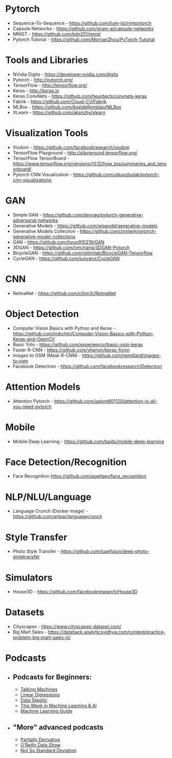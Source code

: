 # Pytorch

- Sequence-To-Sequence - https://github.com/lium-lst/nmtpytorch
- Capsule Networks - https://github.com/gram-ai/capsule-networks
- MNIST - https://github.com/kdn251/mnist
- Pytorch Tutorial - https://github.com/MorvanZhou/PyTorch-Tutorial

# Tools and Libraries

- NVidia Digits - https://developer.nvidia.com/digits
- Pytorch - http://pytorch.org/
- TensorFlow - http://tensorflow.org/
- Keras - http://keras.io
- Keras ConvNets - https://github.com/heuritech/convnets-keras
- Fabrik - https://github.com/Cloud-CV/Fabrik
- MLBox - https://github.com/AxeldeRomblay/MLBox
- XLearn - https://github.com/aksnzhy/xlearn


# Visualization Tools

- Visdom - https://github.com/facebookresearch/visdom
- TensorFlow Playground - http://playground.tensorflow.org/
- TensorFlow TensorBoard - https://www.tensorflow.org/versions/r0.12/how_tos/summaries_and_tensorboard/
- Pytorch CNN Visualization - https://github.com/utkuozbulak/pytorch-cnn-visualizations

# GAN

- Simple GAN - https://github.com/devnag/pytorch-generative-adversarial-networks
- Generative Models - https://github.com/wiseodd/generative-models
- Generative Models Collection - https://github.com/znxlwm/pytorch-generative-model-collections
- GAN - https://github.com/hyun910219/GAN
- 3DGAN - https://github.com/rimchang/3DGAN-Pytorch
- BicycleGAN - https://github.com/gitlimlab/BicycleGAN-Tensorflow
- CycleGAN - https://github.com/junyanz/CycleGAN

# CNN

- RetinaNet - https://github.com/c0nn3r/RetinaNet

# Object Detection

- Computer Vision Basics with Python and Keras -  https://github.com/jrobchin/Computer-Vision-Basics-with-Python-Keras-and-OpenCV
- Basic Yolo - https://github.com/experiencor/basic-yolo-keras
- Faster R-CNN - https://github.com/yhenon/keras-frcnn
- Images to OSM (Mask R-CNN) - https://github.com/jremillard/images-to-osm
- Facebook Detectron - https://github.com/facebookresearch/Detectron

# Attention Models

- Attention Pytorch - https://github.com/jadore801120/attention-is-all-you-need-pytorch

# Mobile

- Mobile Deep Learning - https://github.com/baidu/mobile-deep-learning

# Face Detection/Recognition

- Face Recognition https://github.com/ageitgey/face_recognition

# NLP/NLU/Language

- Language Crunch (Docker image) - https://github.com/artpar/languagecrunch

# Style Transfer

- Photo Style Transfer - https://github.com/luanfujun/deep-photo-styletransfer

# Simulators 

- House3D - https://github.com/facebookresearch/House3D

# Datasets

- Cityscapes - https://www.cityscapes-dataset.com/
- Big Mart Sales - https://datahack.analyticsvidhya.com/contest/practice-problem-big-mart-sales-iii/

# Podcasts

- ## Podcasts for Beginners:
    - [Talking Machines](http://www.thetalkingmachines.com/)
    - [Linear Digressions](http://lineardigressions.com/)
    - [Data Skeptic](http://dataskeptic.com/)
    - [This Week in Machine Learning & AI](https://twimlai.com/)
    - [Machine Learning Guide](http://ocdevel.com/podcasts/machine-learning)

- ## "More" advanced podcasts
    - [Partially Derivative](http://partiallyderivative.com/)
    - [O’Reilly Data Show](http://radar.oreilly.com/tag/oreilly-data-show-podcast)
    - [Not So Standard Deviation](https://soundcloud.com/nssd-podcast)

